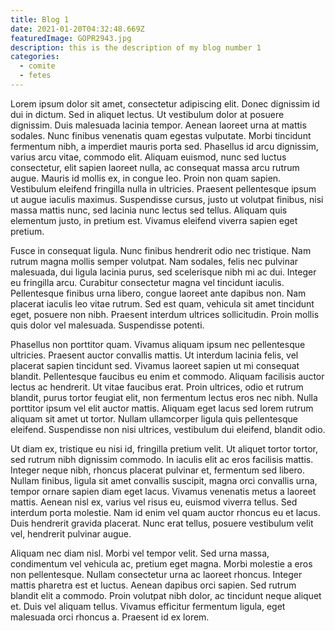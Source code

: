```yaml
---
title: Blog 1
date: 2021-01-20T04:32:48.669Z
featuredImage: GOPR2943.jpg
description: this is the description of my blog number 1
categories:
  - comite
  - fetes
---
```


Lorem ipsum dolor sit amet, consectetur adipiscing elit. Donec dignissim id dui in dictum. Sed in aliquet lectus. Ut vestibulum dolor at posuere dignissim. Duis malesuada lacinia tempor. Aenean laoreet urna at mattis sodales. Nunc finibus venenatis quam egestas vulputate. Morbi tincidunt fermentum nibh, a imperdiet mauris porta sed. Phasellus id arcu dignissim, varius arcu vitae, commodo elit. Aliquam euismod, nunc sed luctus consectetur, elit sapien laoreet nulla, ac consequat massa arcu rutrum augue. Mauris id mollis ex, in congue leo. Proin non quam sapien. Vestibulum eleifend fringilla nulla in ultricies. Praesent pellentesque ipsum ut augue iaculis maximus. Suspendisse cursus, justo ut volutpat finibus, nisi massa mattis nunc, sed lacinia nunc lectus sed tellus. Aliquam quis elementum justo, in pretium est. Vivamus eleifend viverra sapien eget pretium.

Fusce in consequat ligula. Nunc finibus hendrerit odio nec tristique. Nam rutrum magna mollis semper volutpat. Nam sodales, felis nec pulvinar malesuada, dui ligula lacinia purus, sed scelerisque nibh mi ac dui. Integer eu fringilla arcu. Curabitur consectetur magna vel tincidunt iaculis. Pellentesque finibus urna libero, congue laoreet ante dapibus non. Nam placerat iaculis leo vitae rutrum. Sed est quam, vehicula sit amet tincidunt eget, posuere non nibh. Praesent interdum ultrices sollicitudin. Proin mollis quis dolor vel malesuada. Suspendisse potenti.

Phasellus non porttitor quam. Vivamus aliquam ipsum nec pellentesque ultricies. Praesent auctor convallis mattis. Ut interdum lacinia felis, vel placerat sapien tincidunt sed. Vivamus laoreet sapien ut mi consequat blandit. Pellentesque faucibus eu enim et commodo. Aliquam facilisis auctor lectus ac hendrerit. Ut vitae faucibus erat. Proin ultrices, odio et rutrum blandit, purus tortor feugiat elit, non fermentum lectus eros nec nibh. Nulla porttitor ipsum vel elit auctor mattis. Aliquam eget lacus sed lorem rutrum aliquam sit amet ut tortor. Nullam ullamcorper ligula quis pellentesque eleifend. Suspendisse non nisi ultrices, vestibulum dui eleifend, blandit odio.

Ut diam ex, tristique eu nisi id, fringilla pretium velit. Ut aliquet tortor tortor, sed rutrum nibh dignissim commodo. In iaculis elit ac eros facilisis mattis. Integer neque nibh, rhoncus placerat pulvinar et, fermentum sed libero. Nullam finibus, ligula sit amet convallis suscipit, magna orci convallis urna, tempor ornare sapien diam eget lacus. Vivamus venenatis metus a laoreet mattis. Aenean nisl ex, varius vel risus eu, euismod viverra tellus. Sed interdum porta molestie. Nam id enim vel quam auctor rhoncus eu et lacus. Duis hendrerit gravida placerat. Nunc erat tellus, posuere vestibulum velit vel, hendrerit pulvinar augue.

Aliquam nec diam nisl. Morbi vel tempor velit. Sed urna massa, condimentum vel vehicula ac, pretium eget magna. Morbi molestie a eros non pellentesque. Nullam consectetur urna ac laoreet rhoncus. Integer mattis pharetra est et luctus. Aenean dapibus orci sapien. Sed rutrum blandit elit a commodo. Proin volutpat nibh dolor, ac tincidunt neque aliquet et. Duis vel aliquam tellus. Vivamus efficitur fermentum ligula, eget malesuada orci rhoncus a. Praesent id ex lorem.
